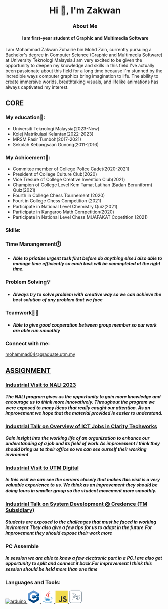 <h1 align="center">Hi 👋, I'm Zakwan</h1>
<h3 align="center">About Me</h3>

<h4 align="center">I am first-year student of Graphic and Multimedia Software</h4>
I am Mohammad Zakwan Zuhairie bin Mohd Zain, currently pursuing a Bachelor's degree in Computer Science (Graphic and Multimedia Software) at University Teknologi Malaysia.I am very excited to be given the opportunity to deepen my knowledge and skills in this field.I've actually been passionate about this field for a long time because I'm stunned by the incredible ways computer graphics bring imagination to life. The ability to create immersive worlds, breathtaking visuals, and lifelike animations has always captivated my interest.

<h2 align="left">CORE</h2>
<h3 align="left">My education📖:</h3>

 - Universiti Teknologi Malaysia(2023-Now)
 - Kolej Matrikulasi Kelantan(2022-2023)
 - MRSM Pasir Tumboh(2017-2021)
 - Sekolah Kebangsaan Gunong(2011-2016)

<h3 align="left">My Achicement🏅:</h3>

 - Commitee member of College Police Cadet(2020-2021)
 - President of College Culture Club(2020)
 - Vice Tresure of College Creative Invention Club(2021)
 - Champion of College Level Kem Tamat Latihan (Badan Beruniform) Quiz(2021)
 - Fourth in College Chess Tournement (2020)
 - Fourt in College Chess Competition (2021)
 - Participate in National Level Chemistry Quiz(2021)
 - Participate in Kangaroo Math Competition(2020)
 - Participate in National Level Chess MUAFAKAT Copetition (2021)

<h3 align="left">Skill✊:</h3>

<h3>Time Manangement⏱️</h3>

- <h5>Able to priotize urgent task first before do anything else.I also able to manage time efficiently so each task will be commpleted at the right time.</h5>


<h3>Problem Solving💡</h3>

- <h5>Always try to solve problem with creative way so we can achieve the best solution of any problem that we face</h5>


<h3>Teamwork👨‍💻</h3>

- <h5>Able to give good cooperation between group member so our work are able run smoothly</h5>

<h3 align="left">Connect with me:</h3>
 
mohammad04@graduate.utm.my

<h2></h2:>

 [ASSIGNMENT](https://github.com/Zakwan06/Zakwan06)

 <h3></h3:>

[Industrial Visit to NALI 2023](https://github.com/Zakwan06/Zakwan06/blob/main/NALI%202023%20REPORT%20-%20S07%20-%20G08-1.pdf)

<h5>The NALI program gives us the opportunity to gain more knowledge and encourage us to think more innovatively. Throughout the program we were exposed to many ideas that really caught our attention. As an improvement we hope that the material provided is easier to understand.</h5>

 <h3></h3:> 
 
[Industrial Talk on Overview of ICT Jobs in Clarity Techworks](https://github.com/Zakwan06/Zakwan06/blob/main/Overview%20of%20ICT%20Jobs%20(Group%208).png)

<h5>Gain insight into the working life of an organization to enhance our understanding of a job and its field of work.As improvement I think they should bring us to their office so we can see ourself their working inviroment</h5>

<h3></h3:>

[Industrial Visit to UTM Digital](https://github.com/Zakwan06/Zakwan06/blob/main/ASSIGNMENT%203%20-%20G08%20-%20S07.pdf)

<h5>In this visit we can see the servers closely that makes this visit is  a very valuable experience to us. We think as an improvement they should be doing tours in smaller group so the student movement more smoothly.</h5>

<h3></h3:>

[Industrial Talk on System Development @ Credence (TM Subsidiary)](https://github.com/Zakwan06/Zakwan06/blob/main/ASSIGNMENT%204.pdf)

<h5>Students are exposed to the challenges that must be faced in working inviroment.They also give a few tips for us to adapt in the future.For improvement they should expose their work more</h5>

<h3>PC Assemble</h3>
<h5>In session we are able to know a few electronic part in a PC.I are also get opportunity to split and connect it back.For improvement I think this session should be held more than one time</h5>

<p align="left">
</p>

<h3 align="left">Languages and Tools:</h3>
<p align="left"> <a href="https://www.arduino.cc/" target="_blank" rel="noreferrer"> <img src="https://cdn.worldvectorlogo.com/logos/arduino-1.svg" alt="arduino" width="40" height="40"/> </a> <a href="https://www.w3schools.com/cpp/" target="_blank" rel="noreferrer"> <img src="https://raw.githubusercontent.com/devicons/devicon/master/icons/cplusplus/cplusplus-original.svg" alt="cplusplus" width="40" height="40"/> </a> <a href="https://www.java.com" target="_blank" rel="noreferrer"> <img src="https://raw.githubusercontent.com/devicons/devicon/master/icons/java/java-original.svg" alt="java" width="40" height="40"/> </a> <a href="https://developer.mozilla.org/en-US/docs/Web/JavaScript" target="_blank" rel="noreferrer"> <img src="https://raw.githubusercontent.com/devicons/devicon/master/icons/javascript/javascript-original.svg" alt="javascript" width="40" height="40"/> </a> <a href="https://www.photoshop.com/en" target="_blank" rel="noreferrer"> <img src="https://raw.githubusercontent.com/devicons/devicon/master/icons/photoshop/photoshop-line.svg" alt="photoshop" width="40" height="40"/> </a> </p>
